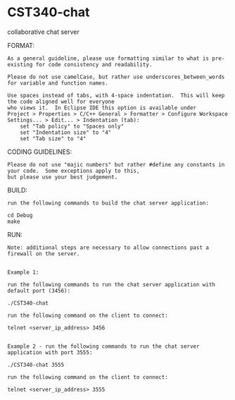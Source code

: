 CST340-chat
===========

collaborative chat server



FORMAT:

    As a general guideline, please use formatting similar to what is pre-existing for code consistency and readability.

    Please do not use camelCase, but rather use underscores_between_words for variable and function names.

    Use spaces instead of tabs, with 4-space indentation.  This will keep the code aligned well for everyone
    who views it.  In Eclipse IDE this option is available under
    Project > Properties > C/C++ General > Formatter > Configure Workspace Settings... > Edit... > Indentation (tab):
        set "Tab policy" to "Spaces only"
        set "Indentation size" to "4"
        set "Tab size" to "4"


CODING GUIDELINES:

    Please do not use "majic numbers" but rather #define any constants in your code.  Some exceptions apply to this,
    but please use your best judgement.
    

BUILD:

    run the following commands to build the chat server application:

    cd Debug
    make


RUN:

    Note: additional steps are necessary to allow connections past a firewall on the server.
    
    
    Example 1:
    
    run the following commands to run the chat server application with default port (3456):
    
    ./CST340-chat
    
    run the following command on the client to connect:
    
    telnet <server_ip_address> 3456
    
    
    Example 2 - run the following commands to run the chat server application with port 3555:
    
    ./CST340-chat 3555
    
    run the following command on the client to connect:
    
    telnet <server_ip_address> 3555
